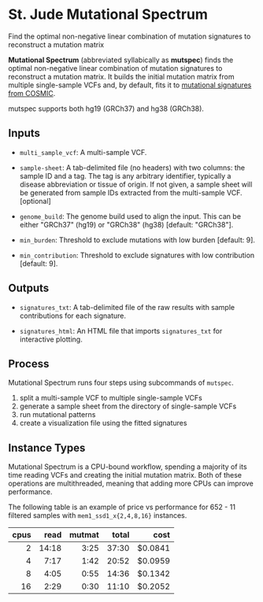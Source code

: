<!-- dx-header -->
# St. Jude Mutational Spectrum

Find the optimal non-negative linear combination of mutation signatures to
reconstruct a mutation matrix
<!-- /dx-header -->

**Mutational Spectrum** (abbreviated syllabically as **mutspec**) finds the
optimal non-negative linear combination of mutation signatures to reconstruct
a mutation matrix. It builds the initial mutation matrix from multiple
single-sample VCFs and, by default, fits it to [mutational signatures from
COSMIC].

mutspec supports both hg19 (GRCh37) and hg38 (GRCh38).

[mutational signatures from COSMIC]: https://cancer.sanger.ac.uk/cosmic/signatures

## Inputs

  * `multi_sample_vcf`: A multi-sample VCF.

  * `sample-sheet`: A tab-delimited file (no headers) with two columns: the
    sample ID and a tag. The tag is any arbitrary identifier, typically a
    disease abbreviation or tissue of origin. If not given, a sample sheet will
    be generated from sample IDs extracted from the multi-sample VCF.
    [optional]

  * `genome_build`: The genome build used to align the input. This can be
    either "GRCh37" (hg19) or "GRCh38" (hg38) [default: "GRCh38"].

  * `min_burden`: Threshold to exclude mutations with low burden [default: 9].

  * `min_contribution`: Threshold to exclude signatures with low contribution [default: 9].

## Outputs

  * `signatures_txt`: A tab-delimited file of the raw results with sample
    contributions for each signature.

  * `signatures_html`: An HTML file that imports `signatures_txt` for
    interactive plotting.

## Process

Mutational Spectrum runs four steps using subcommands of `mutspec`.

  1. split a multi-sample VCF to multiple single-sample VCFs
  2. generate a sample sheet from the directory of single-sample VCFs
  3. run mutational patterns
  4. create a visualization file using the fitted signatures

## Instance Types

Mutational Spectrum is a CPU-bound workflow, spending a majority of its time
reading VCFs and creating the initial mutation matrix. Both of these
operations are multithreaded, meaning that adding more CPUs can improve
performance.

The following table is an example of price vs performance for 652 - 11
filtered samples with `mem1_ssd1_x{2,4,8,16}` instances.

| cpus |  read | mutmat | total |    cost |
|-----:|------:|-------:|------:|--------:|
|    2 | 14:18 |   3:25 | 37:30 | $0.0841 |
|    4 |  7:17 |   1:42 | 20:52 | $0.0959 |
|    8 |  4:05 |   0:55 | 14:36 | $0.1342 |
|   16 |  2:29 |   0:30 | 11:10 | $0.2052 |
